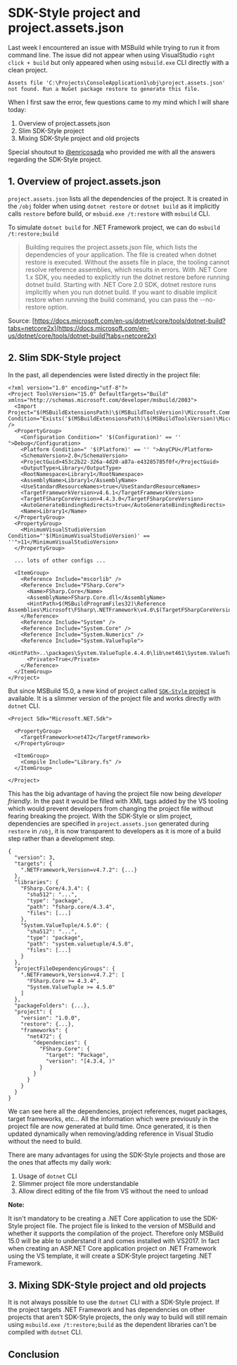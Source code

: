 # SDK-Style project and project.assets.json

Last week I encountered an issue with MSBuild while trying to run it from command line. 
The issue did not appear when using VisualStudio `right click + build` but only appeared when using `msbuild.exe` CLI directly with a clean project.

```
Assets file 'C:\Projects\ConsoleApplication1\obj\project.assets.json' not found. Run a NuGet package restore to generate this file.
```

When I first saw the error, few questions came to my mind which I will share today:

1. Overview of project.assets.json
2. Slim SDK-Style project
3. Mixing SDK-Style project and old projects

Special shoutout to [@enricosada](https://twitter.com/enricosada) who provided me with all the answers regarding the SDK-Style project.

## 1. Overview of project.assets.json

`project.assets.json` lists all the dependencies of the project. It is created in the `/obj` folder when using `dotnet restore` or `dotnet build` as it implicitly calls `restore` before build, or `msbuid.exe /t:restore` with `msbuild` CLI.

To simulate `dotnet build` for .NET Framework project, we can do `msbuild /t:restore;build`

> Building requires the project.assets.json file, which lists the dependencies of your application. The file is created when dotnet restore is executed. Without the assets file in place, the tooling cannot resolve reference assemblies, which results in errors. With .NET Core 1.x SDK, you needed to explicitly run the dotnet restore before running dotnet build. Starting with .NET Core 2.0 SDK, dotnet restore runs implicitly when you run dotnet build. If you want to disable implicit restore when running the build command, you can pass the --no-restore option. 

Source:
[https://docs.microsoft.com/en-us/dotnet/core/tools/dotnet-build?tabs=netcore2x](https://docs.microsoft.com/en-us/dotnet/core/tools/dotnet-build?tabs=netcore2x)

## 2. Slim SDK-Style project

In the past, all dependencies were listed directly in the project file:

```
<?xml version="1.0" encoding="utf-8"?>
<Project ToolsVersion="15.0" DefaultTargets="Build" xmlns="http://schemas.microsoft.com/developer/msbuild/2003">
  <Import Project="$(MSBuildExtensionsPath)\$(MSBuildToolsVersion)\Microsoft.Common.props" Condition="Exists('$(MSBuildExtensionsPath)\$(MSBuildToolsVersion)\Microsoft.Common.props')" />
  <PropertyGroup>
    <Configuration Condition=" '$(Configuration)' == '' ">Debug</Configuration>
    <Platform Condition=" '$(Platform)' == '' ">AnyCPU</Platform>
    <SchemaVersion>2.0</SchemaVersion>
    <ProjectGuid>453c2b22-326a-4d20-a87a-e43285785f0f</ProjectGuid>
    <OutputType>Library</OutputType>
    <RootNamespace>Library1</RootNamespace>
    <AssemblyName>Library1</AssemblyName>
    <UseStandardResourceNames>true</UseStandardResourceNames>
    <TargetFrameworkVersion>v4.6.1</TargetFrameworkVersion>
    <TargetFSharpCoreVersion>4.4.3.0</TargetFSharpCoreVersion>
    <AutoGenerateBindingRedirects>true</AutoGenerateBindingRedirects>
    <Name>Library1</Name>
  </PropertyGroup>
  <PropertyGroup>
    <MinimumVisualStudioVersion Condition="'$(MinimumVisualStudioVersion)' == ''">11</MinimumVisualStudioVersion>
  </PropertyGroup>
  
  ... lots of other configs ...

  <ItemGroup>
    <Reference Include="mscorlib" />
    <Reference Include="FSharp.Core">
      <Name>FSharp.Core</Name>
      <AssemblyName>FSharp.Core.dll</AssemblyName>
      <HintPath>$(MSBuildProgramFiles32)\Reference Assemblies\Microsoft\FSharp\.NETFramework\v4.0\$(TargetFSharpCoreVersion)\FSharp.Core.dll</HintPath>
    </Reference>
    <Reference Include="System" />
    <Reference Include="System.Core" />
    <Reference Include="System.Numerics" />
    <Reference Include="System.ValueTuple">
      <HintPath>..\packages\System.ValueTuple.4.4.0\lib\net461\System.ValueTuple.dll</HintPath>
      <Private>True</Private>
    </Reference>
  </ItemGroup>
</Project>
```

But since MSBuild 15.0, a new kind of project called [`SDK-Style` project](https://docs.microsoft.com/en-gb/visualstudio/msbuild/how-to-use-project-sdk) is available. It is a slimmer version of the project file and works directly with `dotnet` CLI.

```
<Project Sdk="Microsoft.NET.Sdk">

  <PropertyGroup>
    <TargetFramework>net472</TargetFramework>
  </PropertyGroup>

  <ItemGroup>
    <Compile Include="Library.fs" />
  </ItemGroup>

</Project>
```

This has the big advantage of having the project file now being _developer friendly_. In the past it would be filled with XML tags added by the VS tooling which would prevent developers from changing the project file without fearing breaking the project.
With the SDK-Style or slim project, dependencies are specified in `project.assets.json` generated during `restore` in `/obj`, it is now transparent to developers as it is more of a build step rather than a development step.

```
{
  "version": 3,
  "targets": {
    ".NETFramework,Version=v4.7.2": {...}
  },
  "libraries": {
    "FSharp.Core/4.3.4": {
      "sha512": "...",
      "type": "package",
      "path": "fsharp.core/4.3.4",
      "files": [...]
    },
    "System.ValueTuple/4.5.0": {
      "sha512": "...",
      "type": "package",
      "path": "system.valuetuple/4.5.0",
      "files": [...]
    }
  },
  "projectFileDependencyGroups": {
    ".NETFramework,Version=v4.7.2": [
      "FSharp.Core >= 4.3.4",
      "System.ValueTuple >= 4.5.0"
    ]
  },
  "packageFolders": {...},
  "project": {
    "version": "1.0.0",
    "restore": {...},
    "frameworks": {
      "net472": {
        "dependencies": {
          "FSharp.Core": {
            "target": "Package",
            "version": "[4.3.4, )"
          }
        }
      }
    }
  }
}
```

We can see here all the dependencies, project references, nuget packages, target frameworks, etc... All the information which were previously in the project file are now generated at build time.
Once generated, it is then updated dynamically when removing/adding reference in Visual Studio without the need to build.

There are many advantages for using the SDK-Style projects and those are the ones that affects my daily work:

1. Usage of `dotnet` CLI
2. Slimmer project file more understandable
3. Allow direct editing of the file from VS without the need to unload

**Note:**

It isn't mandatory to be creating a .NET Core application to use the SDK-Style project file. The project file is linked to the version of MSBuild and whether it supports the compilation of the project. Therefore only MSBuild 15.0 will be able to understand it and comes installed with VS2017.
In fact when creating an ASP.NET Core application project on .NET Framework using the VS template, it will create a SDK-Style project targeting .NET Framework.


## 3. Mixing SDK-Style project and old projects

It is not always possible to use the `dotnet` CLI with a SDK-Style project. If the project targets .NET Framework and has dependencies on other projects that aren't SDK-Style projects, the only way to build will still remain using `msbuild.exe /t:restore;build` as the dependent libraries can't be compiled with `dotnet` CLI.

## Conclusion

